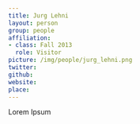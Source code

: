 ```yaml
---
title: Jurg Lehni
layout: person
group: people
affiliation:
- class: Fall 2013
  role: Visitor
picture: /img/people/jurg_lehni.png
twitter:
github:
website:
place:
---
```

Lorem Ipsum